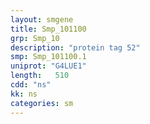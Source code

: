 ```yaml
---
layout: smgene
title: Smp_101100
grp: Smp_10
description: "protein tag 52"
smp: Smp_101100.1
uniprot: "G4LUE1"
length:   510
cdd: "ns"
kk: ns
categories: sm
---
```

